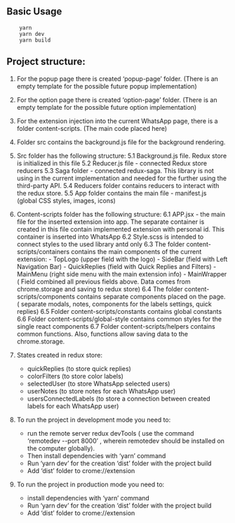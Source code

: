 
## Basic Usage

``` 
    yarn
    yarn dev
    yarn build
```

## Project structure:


1. For the popup page there is created ‘popup-page’ folder. (There is an empty template for the possible future popup implementation)

2. For the option page there is created ‘option-page’ folder. (There is an empty template for the possible future option implementation)

3. For the extension injection into the current WhatsApp page, there is a folder content-scripts. (The main code placed here)

4. Folder src contains the background.js file for the background rendering.

5. Src folder has the following structure:
    5.1 Background.js file. Redux store is initialized in this file
    5.2 Reducer.js file - connected Redux store reducers
    5.3 Saga folder - connected redux-saga. This library is not using in the current implementation and needed for the further using the third-party API.
    5.4 Reducers folder contains reducers to interact with the redux store.
    5.5 App folder contains the main file - manifest.js (global CSS styles, images, icons)

6. Content-scripts folder has the following structure:
    6.1 APP.jsx - the main file for the inserted extension into app. The separate container is created in this file contain implemented extension with personal id. This container is inserted into WhatsApp 
    6.2 Style.scss is intended to connect styles to the used library antd only
    6.3 The folder content-scripts/containers contains the main components of the current extension: 
        - TopLogo (upper field with the logo) 
        - SideBar (field with Left Navigation Bar)
        - QuickReplies (field with Quick Replies and Filters)
        - MainMenu (right side menu with the main extension info)
        - MainWrapper ( Field combined all previous fields above. Data comes from chrome.storage and saving to redux store)
    6.4 The folder content-scripts/components contains separate components placed on the page. ( separate modals, notes, components for the labels settings, quick replies)
    6.5 Folder content-scripts/constants  contains global constants 
    6.6 Folder content-scripts/global-style contains common styles for the single react components
    6.7 Folder content-scripts/helpers contains common functions. Also, functions allow saving data to the chrome.storage.

7. States created in redux store: 
    - quickReplies (to store quick replies)
    - colorFilters (to store color labels)
    - selectedUser (to store WhatsApp selected users)
    - userNotes (to store notes for each WhatsApp user)
    - usersConnectedLabels (to store a connection between created labels for each WhatsApp user)

8. To run the project in development mode you need to:
    - run the remote server redux devTools ( use the command ‘remotedev --port 8000’ , wherein remotedev should be installed on the computer globally).
    - Then install dependencies with ‘yarn’ command
    - Run ‘yarn dev’ for the creation ‘dist’ folder with the project build
    - Add ‘dist’ folder to crome://extension

9. To run the project in production mode you need to:
    - install dependencies with ‘yarn’ command
    - Run ‘yarn dev’ for the creation ‘dist’ folder with the project build
    - Add ‘dist’ folder to crome://extension

